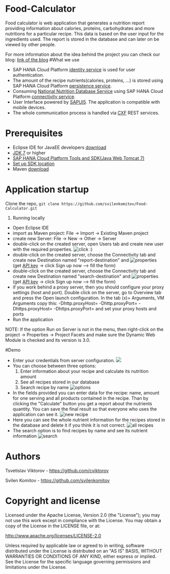 # Food-Calculator
Food calculator is web application that generates a nutrition report providing information about calories, proteins, carbohydrates and more nutritions for a particular recipe. This data is based on the user input for the ingredients used. The report is stored in the database and can later on be viewed by other people.

For more information about the idea behind the project you can check our blog: [link of the blog](https://www.google.bg/)
#What we use
  * SAP HANA Cloud Platform [identity service](https://help.hana.ondemand.com/help/frameset.htm?e637f62abb571014857cb0232adc43a7.html#loioe637f62abb571014857cb0232adc43a7) is used for user authentication.
  * The amount of the recipe nutrients(calories, proteins, ...) is stored using SAP HANA Cloud Platform [persistence service](https://help.hana.ondemand.com/help/frameset.htm?e4aeacd2bb5710148ee99255136d96a5.html).
  * Consuming [National Nutrition Database Service](http://ndb.nal.usda.gov/ndb/doc/index) using SAP HANA Cloud Platform [connectivity service](https://help.hana.ondemand.com/help/frameset.htm?e592cf6cbb57101495d3c28507d20f1b.html).
  * User Interface powered by [SAPUI5](https://sapui5.netweaver.ondemand.com/#docs/guide/99ac68a5b1c3416ab5c84c99fefa250d.html). The application is compatible with mobile devices.
  * The whole communication process is handled via [CXF](https://cxf.apache.org/) REST services.

# Prerequisites
  * Eclipse IDE for JavaEE developers [download](https://eclipse.org/downloads/)
  * [JDK 7](http://www.oracle.com/technetwork/java/javase/downloads/jdk7-downloads-1880260.html) or higher
  * [SAP HANA Cloud Platform Tools and SDK(Java Web Tomcat 7)](https://tools.hana.ondemand.com/#cloud)
  * [Set up SDK location](https://help.hana.ondemand.com/help/frameset.htm?7613f514711e1014839a8273b0e91070.html)
  * Maven [download](https://maven.apache.org/)
  
# Application startup
Clone the repo, ``git clone https://github.com/svilenkomitov/Food-Calculator.git``

1. Running locally
  * Open Eclipse IDE
  * import as Maven project: File -> Import -> Existing Maven project
  * create new Server: File -> New -> Other -> Server
  * double-click on the created server, open Users tab and create new user with the required properties. ![click :)](https://cloud.githubusercontent.com/assets/7129907/10973037/6dfc4132-83e4-11e5-8a77-3c8509c6be07.jpg)
  * double-click on the created server, choose the Connectivity tab and create new Destination named "report-destination" and ![properties](https://cloud.githubusercontent.com/assets/7129907/10973032/6ddfa900-83e4-11e5-9017-b508a0e1a7b5.jpg) (get [API key](http://ndb.nal.usda.gov/ndb/doc/index#) -> click Sign up now –> fill the form)
  * double-click on the created server, choose the Connectivity tab and create new Destination named "search-destination" and ![properties](https://cloud.githubusercontent.com/assets/7129907/10973035/6de53082-83e4-11e5-9c84-737d9ebf8736.jpg) (get [API key](http://ndb.nal.usda.gov/ndb/doc/index#) -> click Sign up now –> fill the form)
  * if you work behind a proxy server, then you should configure your proxy settings (host and port). Double click on the server, go to Overview tab and press the Open launch configuration. In the tab (x)= Arguments, VM Arguments copy this: -Dhttp.proxyHost= -Dhttp.proxyPort= -Dhttps.proxyHost= -Dhttps.proxyPort= and set your proxy hosts and ports
  * Run the application

NOTE: If the option Run on Server is not in the menu, then right-click on the project -> Properties ->  Project Facets and make sure the Dynamic Web Module is checked and its version is 3.0.
 
#Demo
 * Enter your credentials from server configuration. ![](https://cloud.githubusercontent.com/assets/7129907/10973033/6de23b52-83e4-11e5-9e56-13bc15ab8706.jpg)
 * You can choose between three options:
      1. Enter information about your recipe and calculate its nutrition amount
      2. See all recipes stored in our database
      3. Search recipe by name
 ![options](https://cloud.githubusercontent.com/assets/7129907/10973038/6dff3c20-83e4-11e5-9a1f-ce7821e7d3c0.jpg)
 * In the fields provided you can enter data for the recipe: name, amount for one serving and all products contained in the recipe. Than by clicking the "Calculate" button you get a report about the nutrients quantity. You can save the final result so that everyone who uses the application can see it. ![new recipe](https://cloud.githubusercontent.com/assets/7129907/10973031/6dde839a-83e4-11e5-8981-fed8cff388ef.jpg)
 * Here you can see the whole nutrient information for the recipes stored in the database and delete it if you think it is not correct. ![all recipes](https://cloud.githubusercontent.com/assets/7129907/10973036/6de4fbf8-83e4-11e5-88ae-4c39a7a9729c.jpg)
 * The search option is to find recipes by name and see its nutrient information ![search](https://cloud.githubusercontent.com/assets/7129907/10973034/6de3b680-83e4-11e5-863a-d1c52407af7a.jpg)
 
 
# Authors
Tsvetislav Viktorov - https://github.com/cviktorov

Svilen Komitov - https://github.com/svilenkomitov

# Copyright and license
Licensed under the Apache License, Version 2.0 (the "License"); you may not use this work except in compliance with the License. You may obtain a copy of the License in the LICENSE file, or at:

http://www.apache.org/licenses/LICENSE-2.0

Unless required by applicable law or agreed to in writing, software distributed under the License is distributed on an "AS IS" BASIS, WITHOUT WARRANTIES OR CONDITIONS OF ANY KIND, either express or implied. See the License for the specific language governing permissions and limitations under the License.
